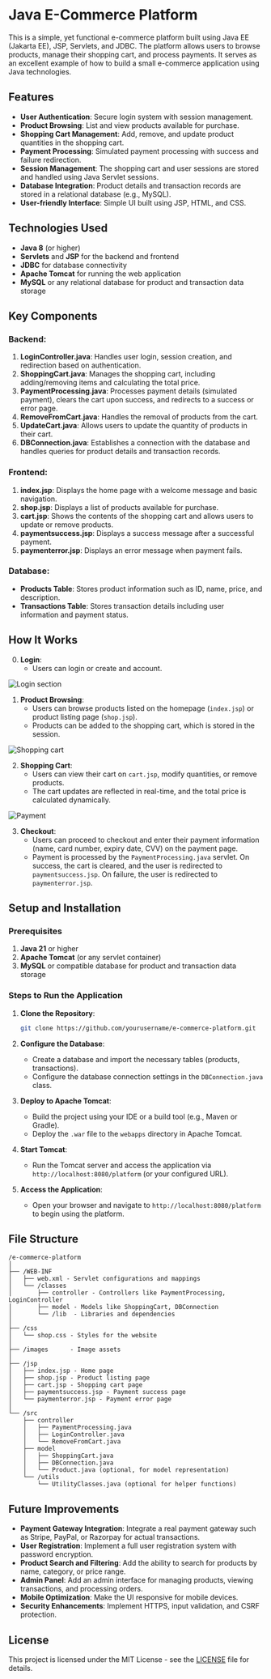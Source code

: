 # Java E-Commerce Platform

This is a simple, yet functional e-commerce platform built using Java EE (Jakarta EE), JSP, Servlets, and JDBC. The platform allows users to browse products, manage their shopping cart, and process payments. It serves as an excellent example of how to build a small e-commerce application using Java technologies.

## Features

- **User Authentication**: Secure login system with session management.
- **Product Browsing**: List and view products available for purchase.
- **Shopping Cart Management**: Add, remove, and update product quantities in the shopping cart.
- **Payment Processing**: Simulated payment processing with success and failure redirection.
- **Session Management**: The shopping cart and user sessions are stored and handled using Java Servlet sessions.
- **Database Integration**: Product details and transaction records are stored in a relational database (e.g., MySQL).
- **User-friendly Interface**: Simple UI built using JSP, HTML, and CSS.
  
## Technologies Used

- **Java 8** (or higher)
- **Servlets** and **JSP** for the backend and frontend
- **JDBC** for database connectivity
- **Apache Tomcat** for running the web application
- **MySQL** or any relational database for product and transaction data storage

## Key Components

### Backend:
1. **LoginController.java**: Handles user login, session creation, and redirection based on authentication.
2. **ShoppingCart.java**: Manages the shopping cart, including adding/removing items and calculating the total price.
3. **PaymentProcessing.java**: Processes payment details (simulated payment), clears the cart upon success, and redirects to a success or error page.
4. **RemoveFromCart.java**: Handles the removal of products from the cart.
5. **UpdateCart.java**: Allows users to update the quantity of products in their cart.
6. **DBConnection.java**: Establishes a connection with the database and handles queries for product details and transaction records.

### Frontend:
1. **index.jsp**: Displays the home page with a welcome message and basic navigation.
2. **shop.jsp**: Displays a list of products available for purchase.
3. **cart.jsp**: Shows the contents of the shopping cart and allows users to update or remove products.
4. **paymentsuccess.jsp**: Displays a success message after a successful payment.
5. **paymenterror.jsp**: Displays an error message when payment fails.

### Database:
- **Products Table**: Stores product information such as ID, name, price, and description.
- **Transactions Table**: Stores transaction details including user information and payment status.

## How It Works

0. **Login**:
   - Users can login or create and account.

![Login section](./docs/images/login.png)

1. **Product Browsing**:
   - Users can browse products listed on the homepage (`index.jsp`) or product listing page (`shop.jsp`).
   - Products can be added to the shopping cart, which is stored in the session.

![Shopping cart](./docs/images/cart.png)

2. **Shopping Cart**: 
   - Users can view their cart on `cart.jsp`, modify quantities, or remove products.
   - The cart updates are reflected in real-time, and the total price is calculated dynamically.

![Payment](./docs/images/payment.png)

3. **Checkout**: 
   - Users can proceed to checkout and enter their payment information (name, card number, expiry date, CVV) on the payment page.
   - Payment is processed by the `PaymentProcessing.java` servlet. On success, the cart is cleared, and the user is redirected to `paymentsuccess.jsp`. On failure, the user is redirected to `paymenterror.jsp`.

## Setup and Installation

### Prerequisites
1. **Java 21** or higher
2. **Apache Tomcat** (or any servlet container)
3. **MySQL** or compatible database for product and transaction data storage

### Steps to Run the Application

1. **Clone the Repository**:
   ```bash
   git clone https://github.com/yourusername/e-commerce-platform.git
   ```

2. **Configure the Database**:
   - Create a database and import the necessary tables (products, transactions).
   - Configure the database connection settings in the `DBConnection.java` class.

3. **Deploy to Apache Tomcat**:
   - Build the project using your IDE or a build tool (e.g., Maven or Gradle).
   - Deploy the `.war` file to the `webapps` directory in Apache Tomcat.

4. **Start Tomcat**:
   - Run the Tomcat server and access the application via `http://localhost:8080/platform` (or your configured URL).

5. **Access the Application**:
   - Open your browser and navigate to `http://localhost:8080/platform` to begin using the platform.

## File Structure

```
/e-commerce-platform
│
├── /WEB-INF
│   ├── web.xml - Servlet configurations and mappings
│   └── /classes
│       ├── controller - Controllers like PaymentProcessing, LoginController
│       ├── model - Models like ShoppingCart, DBConnection
│       └── /lib  - Libraries and dependencies
│
├── /css
│   └── shop.css - Styles for the website
│
├── /images      - Image assets
│
├── /jsp
│   ├── index.jsp - Home page
│   ├── shop.jsp - Product listing page
│   ├── cart.jsp - Shopping cart page
│   ├── paymentsuccess.jsp - Payment success page
│   └── paymenterror.jsp - Payment error page
│
└── /src
    ├── controller
    │   ├── PaymentProcessing.java
    │   ├── LoginController.java
    │   └── RemoveFromCart.java
    ├── model
    │   ├── ShoppingCart.java
    │   ├── DBConnection.java
    │   └── Product.java (optional, for model representation)
    └── /utils
        └── UtilityClasses.java (optional for helper functions)
```

## Future Improvements

- **Payment Gateway Integration**: Integrate a real payment gateway such as Stripe, PayPal, or Razorpay for actual transactions.
- **User Registration**: Implement a full user registration system with password encryption.
- **Product Search and Filtering**: Add the ability to search for products by name, category, or price range.
- **Admin Panel**: Add an admin interface for managing products, viewing transactions, and processing orders.
- **Mobile Optimization**: Make the UI responsive for mobile devices.
- **Security Enhancements**: Implement HTTPS, input validation, and CSRF protection.

## License

This project is licensed under the MIT License - see the [LICENSE](LICENSE) file for details.
